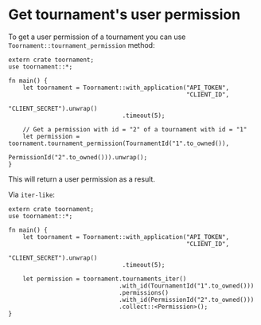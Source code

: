 # Get tournament's user permission

To get a user permission of a tournament you can use `Toornament::tournament_permission`
method:

```rust,no_run
extern crate toornament;
use toornament::*;

fn main() {
    let toornament = Toornament::with_application("API_TOKEN",
                                                  "CLIENT_ID",
                                                  "CLIENT_SECRET").unwrap()
                                .timeout(5);

    // Get a permission with id = "2" of a tournament with id = "1"
    let permission = toornament.tournament_permission(TournamentId("1".to_owned()),
                                                      PermissionId("2".to_owned())).unwrap();
}
```

This will return a user permission as a result.

Via `iter-like`:

```rust,no_run
extern crate toornament;
use toornament::*;

fn main() {
    let toornament = Toornament::with_application("API_TOKEN",
                                                  "CLIENT_ID",
                                                  "CLIENT_SECRET").unwrap()
                                .timeout(5);

    let permission = toornament.tournaments_iter()
                               .with_id(TournamentId("1".to_owned()))
                               .permissions()
                               .with_id(PermissionId("2".to_owned()))
                               .collect::<Permission>();
}
```
